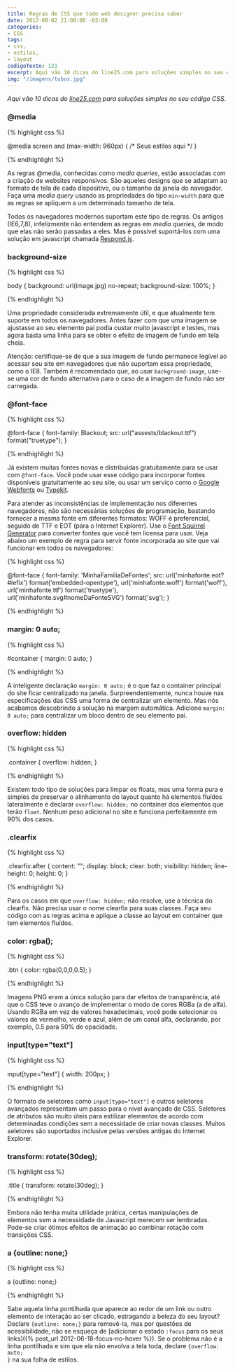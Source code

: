 ```yaml
---
title: Regras de CSS que todo web designer precisa saber
date: 2012-08-02 21:00:00 -03:00
categories:
- CSS
tags:
- css,
- estilos,
- layout
codigoTexto: 121
excerpt: Aqui vão 10 dicas do line25.com para soluções simples no seu código CSS.
img: "/imagens/tubos.jpg"
---
```


*Aqui vão 10 dicas do <a href="http://line25.com/articles/10-css-rules-every-web-designer-should-know" target="_blank">line25.com</a> para soluções simples no seu código CSS.*

### @media

{% highlight css %}

@media screen and (max-width: 960px) {
    /* Seus estilos aqui */
}

{% endhighlight %}


As regras @media, conhecidas como <em lang="em">media queries</em>, estão associadas com a criação de websites responsivos. São aqueles designs que se adaptam ao  formato de tela de cada dispositivo, ou o tamanho da janela do navegador. Faça uma <em lang="em">media query</em> usando as propriedades do tipo <code>min-width</code> para que as regras se apliquem a um determinado tamanho de tela.

Todos os navegadores modernos suportam este tipo de regras. Os antigos (IE6,7,8), infelizmente não entendem as regras em <em lang="em">media queries</em>, de modo que elas não serão passadas a eles. Mas é possível suportá-los com uma solução em javascript chamada <a href="https://github.com/scottjehl/Respond" target="_blank">Respond.js</a>.

### background-size

{% highlight css %}

body {
	background: url(image.jpg) no-repeat;
	background-size: 100%;
}

{% endhighlight %}


Uma propriedade considerada extremamente útil, e que atualmente tem suporte em todos os navegadores. Antes fazer com que uma imagem se ajustasse ao seu elemento pai podia custar muito javascript e testes, mas agora basta uma linha para se obter o efeito de imagem de fundo em tela cheia.

Atenção: certifique-se de que a sua imagem de fundo permanece legível ao acessar seu site em navegadores que não suportam essa propriedade, como o IE8. Também é recomendado que, ao usar <code>background-image</code>, use-se uma cor de fundo alternativa para o caso de a imagem de fundo não ser carregada.

### @font-face

{% highlight css %}

@font-face {
	font-family: Blackout;
	src: url("assests/blackout.ttf") format("truetype");
}

{% endhighlight %}


Já existem muitas fontes novas e distribuídas gratuitamente para se usar com <code>@font-face</code>. Você pode usar esse código para incorporar fontes disponíveis gratuitamente ao seu site, ou usar um serviço como o <a href="http://www.google.com/webfonts/" target="_blank">Google Webfonts</a> ou <a href="https://typekit.com/" target="_blank">Typekit</a>.

Para atender as inconsistências de implementação nos diferentes navegadores, não são necessárias soluções de programação, bastando fornecer a mesma fonte em diferentes formatos: WOFF é preferencial, seguido de TTF e EOT (para o Internet Explorer). Use o <a href="http://www.fontsquirrel.com/fontface/generator" target="_blank">Font Squirrel Generator</a> para converter fontes que você tem licensa para usar. Veja abaixo um exemplo de regra para servir fonte incorporada ao site que vai funcionar em todos os navegadores:

{% highlight css %}

@font-face {
	font-family: 'MinhaFamiliaDeFontes';
	src: url('minhafonte.eot?#iefix') format('embedded-opentype'), 
	     url('minhafonte.woff') format('woff'), 
	     url('minhafonte.ttf')  format('truetype'),
	     url('minhafonte.svg#nomeDaFonteSVG') format('svg');
	}

{% endhighlight %}


### margin: 0 auto;

{% highlight css %}

#container {
	margin: 0 auto;
}

{% endhighlight %}


A inteligente declaração <code>margin: 0 auto;</code> é o que faz o container principal do site ficar centralizado na janela. Surpreendentemente, nunca houve nas especificações das CSS uma forma de centralizar um elemento. Mas nós acabamos descobrindo a solução na margem automática. Adicione <code>margin: 0 auto;</code> para centralizar um bloco dentro de seu elemento pai.

### overflow: hidden

{% highlight css %}

.container {
	overflow: hidden;
}

{% endhighlight %}


Existem todo tipo de soluções para limpar os floats, mas uma forma pura e simples de preservar o alinhamento do layout quanto há elementos fluídos lateralmente é declarar <code>overflow: hidden;</code> no container dos elementos que terão <code>float</code>. Nenhum peso adicional no site e funciona perfeitamente em 90% dos casos.

### .clearfix

{% highlight css %}

.clearfix:after {
	content: "";
	display: block;
	clear: both;
	visibility: hidden;
	line-height: 0;
	height: 0;
}

{% endhighlight %}


Para os casos em que <code>overflow: hidden;</code> não resolve, use a técnica do clearfix. Não precisa usar o nome clearfix para suas classes. Faça seu código com as regras acima e aplique a classe ao layout em container que tem elementos fluídos.

### color: rgba();

{% highlight css %}

.btn {
	color: rgba(0,0,0,0.5);
}

{% endhighlight %}


Imagens PNG eram a única solução para dar efeitos de transparência, até que o CSS teve o avanço de implementar o modo de cores RGBa (a de alfa). Usando RGBa em vez de valores hexadecimais, você pode selecionar os valores de vermelho, verde e azul, além de um canal alfa, declarando, por exemplo, 0.5 para 50% de opacidade.

### input[type="text"]

{% highlight css %}

input[type="text"] {
	width: 200px;
}

{% endhighlight %}


O formato de seletores como <code>input[type="text"]</code> e outros seletores avançados representam um passo para o nível avançado de CSS. Seletores de atributos são muito úteis para estilizar elementos de acordo com determinadas condições sem a necessidade de criar novas classes. Muitos seletores são suportados inclusive pelas versões antigas do Internet Explorer.

### transform: rotate(30deg);

{% highlight css %}

.title {
	transform: rotate(30deg);
}

{% endhighlight %}


Embora não tenha muita utilidade prática, certas manipulações de elementos sem a necessidade de Javascript merecem ser lembradas. Pode-se criar ótimos efeitos de animação ao combinar rotação com transições CSS.

### a {outline: none;}

{% highlight css %}

a {outline: none;}

{% endhighlight %}

Sabe aquela linha pontilhada que aparece ao redor de um link ou outro elemento de interação ao ser clicado, estragando a beleza do seu layout? Declare <code>{outline: none;}</code> para removê-la, mas por questões de acessibilidade, não se esqueça de [adicionar o estado <code>:focus</code> para os seus links]({% post_url 2012-06-18-focus-no-hover %}). Se o problema não é a linha pontilhada e sim que ela não envolva a tela toda, declare <code>{overflow: auto; }</code> na sua folha de estilos.